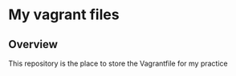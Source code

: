 # My vagrant files

## Overview

This repository is the place to store the Vagrantfile for my practice

